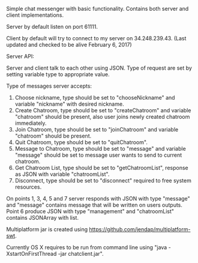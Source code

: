 Simple chat messenger with basic functionality. Contains both server and client implementations.

Server by default listen on port 61111.

Client by default will try to connect to my server on 34.248.239.43. (Last updated and checked to be alive February 6, 2017)

Server API:

Server and client talk to each other using JSON. Type of request are set by setting variable type to appropriate value.

Type of messages server accepts:

1. Choose nickname, type should be set to "chooseNickname" and variable "nickname" with desired nickname.
2. Create Chatroom, type should be set to "createChatroom" and variable "chatroom" should be present, also user joins newly created chatroom immediately.
3. Join Chatroom, type should be set to "joinChatroom" and variable "chatroom" should be present.
4. Quit Chatroom, type should be set to "quitChatroom".
5. Message to Chatroom, type should be set to "message" and variable "message" should be set to message user wants to send to current chatroom.
6. Get Chatroom List, type should be set to "getChatroomList", response as JSON with variable "chatroomList".
7. Disconnect, type should be set to "disconnect" required to free system resources.

On points 1, 3, 4, 5 and 7 server responds with JSON with type "message" and "message" contains message that will be written on users outputs.
Point 6 produce JSON with type "management" and "chatroomList" contains JSONArray with list.

Multiplatform jar is created using https://github.com/jendap/multiplatform-swt.

Currently OS X requires to be run from command line using "java -XstartOnFirstThread -jar chatclient.jar".
